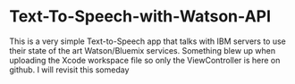 # Text-To-Speech-with-Watson-API

This is a very simple Text-to-Speech app that talks with IBM servers to use their state of the art Watson/Bluemix services.
Something blew up when uploading the Xcode workspace file so only the ViewController is here on github.
I will revisit this someday
